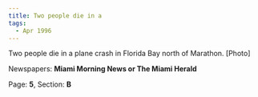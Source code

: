 ```yaml
---  
title: Two people die in a  
tags:  
  - Apr 1996  
---  
```

  
Two people die in a plane crash in Florida Bay north of Marathon. [Photo]  
  
Newspapers: **Miami Morning News or The Miami Herald**  
  
Page: **5**, Section: **B** 
